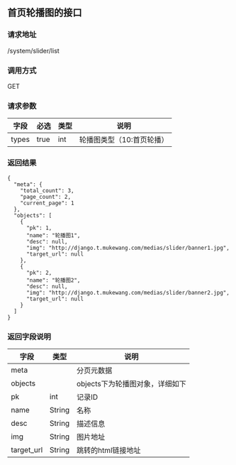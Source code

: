 ## 首页轮播图的接口

### 请求地址

/system/slider/list

### 调用方式

GET

### 请求参数

<table>
  <thead>
   <tr>
      <th>字段</th>
      <th>必选</th>
      <th>类型</th>
      <th>说明</th>
   </tr>
  </thead>
  <tbody>
   <tr class="warning">
      <td>types</td>
      <td>true</td>
      <td>int</td>
      <td>轮播图类型（10:首页轮播）</td>
   </tr>
  </tbody>
</table>

### 返回结果

```
{
  "meta": {
    "total_count": 3,
    "page_count": 2,
    "current_page": 1
  },
  "objects": [
    {
      "pk": 1,
      "name": "轮播图1",
      "desc": null,
      "img": "http://django.t.mukewang.com/medias/slider/banner1.jpg",
      "target_url": null
    },
    {
      "pk": 2,
      "name": "轮播图2",
      "desc": null,
      "img": "http://django.t.mukewang.com/medias/slider/banner2.jpg",
      "target_url": null
    }
  ]
}
```

### 返回字段说明

<table class="table table-hover table-condensed">
  <thead>
   <tr>
      <th>字段</th>
      <th>类型</th>
      <th>说明</th>
   </tr>
  </thead>
  <tbody>
    <tr class="info">
      <td>meta</td>
      <td></td>
      <td>分页元数据</td>
   </tr>
   <tr class="info">
      <td>objects</td>
      <td></td>
      <td>objects下为轮播图对象，详细如下</td>
   </tr>
   <tr>
      <td>pk</td>
      <td>int</td>
      <td>记录ID</td>
   </tr>
   <tr>
      <td>name</td>
      <td>String</td>
      <td>名称</td>
   </tr>
   <tr>
      <td>desc</td>
      <td>String</td>
      <td>描述信息</td>
   </tr>
   <tr>
      <td>img</td>
      <td>String</td>
      <td>图片地址</td>
   </tr>
   <tr>
      <td>target_url</td>
      <td>String</td>
      <td>跳转的html链接地址</td>
   </tr>
  </tbody>
</table>